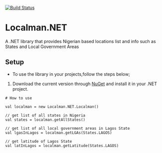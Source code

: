 [![Build Status](https://dev.azure.com/kaysho109/Localman.NET/_apis/build/status/kaysho.Localman.NET?branchName=master)](https://dev.azure.com/kaysho109/Localman.NET/_build/latest?definitionId=11&branchName=master)

# Localman.NET
A .NET library that provides Nigerian based locations list and info such as States and Local Government Areas


## Setup
- To use the library in your projects,follow the steps below;

1. Download the current version through [NuGet](https://www.nuget.org/packages/Localman.NET/) and install it in your .NET project.

```
# How to use

val localman = new Localman.NET.Localman()

// get list of all states in Nigeria
val states = localman.getAllStates() 

// get list of all local government areas in Lagos State
val lgasInLagos = localman.getLGAs(States.LAGOS) 

// get latitude of Lagos State
val latInLagos = localman.getLatitude(States.LAGOS)  
```
